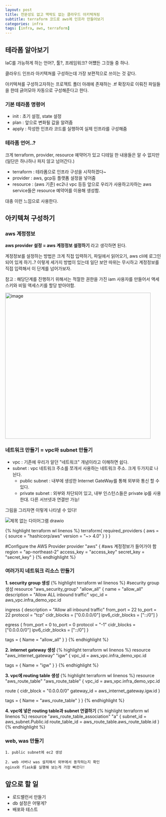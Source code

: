 ```yaml
---
layout: post
title: 전문성도 없고 맥락도 없는 클라우드 아키텍쳐링
subtitle: terraform 코드로 aws에 인프라 만들어보기
categories: infra
tags: [infra, aws, terraform]
---
```


## 테라폼 알아보기

IaC를 가능하게 하는 언어?, 툴?, 프레임워크? 어쩄든 그것들 중 하나.

클라우드 인프라 아키텍쳐를 구성하는데 가장 보편적으로 쓰이는 것 같다.

아키텍쳐를 구성하고자하는 프로젝트 폴더 아래에 존재하는 .tf 확장자로 이뤄진 파일들을 한데 긁어모아 자동으로 구성해준다고 한다.

### 기본 테라폼 명령어

- init : 초기 설정, state 설정
- plan : 앞으로 변화될 값을 알려줌
- apply : 작성한 인프라 코드를 실행하여 실제 인프라를 구성해줌

### 테라폼 언어..?

크게 terraform, provider, resource 예약어가 있고
디테일 한 내용들은 알 수 없지만 (일단은 하나하나 파지 않고 넘어간다.)

- terraform : 테라폼으로 인프라 구성을 시작하겠다~
- provider : aws, gcp등 플랫폼 설정을 넣어줌
- resource : (aws 기준) ec2나 vpc 등등 앞으로 우리가 사용하고자하는 aws service들은 resource 예약어를 이용해 생성함.

대충 이런 느낌으로 사용한다.

## 아키텍쳐 구성하기

### aws 계정정보

**aws provider 설정 = aws 계정정보 설정하기** 라고 생각하면 된다.

계정정보를 설정하는 방법은 크게 직접 입력하기, 파일에서 읽어오기, aws cli에 로그인 되어 있게 하기..? 이렇게 세가지 방법이 있는데 일단 보안 따위는 무시하고 계정정보를 직접 입력해서 이 단계를 넘어가보자.

참고 : 해당단계를 진행하기 위해서는 적절한 권한을 가진 iam 사용자를 만들어서 액세스키와 비밀 액세스키를 할당 받아야함.

<img width="468" alt="image" src="https://user-images.githubusercontent.com/47856202/189941975-00ae498c-1b1a-4b92-8aab-62161517deef.png">

### 네트워크 만들기 = vpc와 subnet 만들기

- vpc : 기존에 우리가 알던 "네트워크" 개념이라고 이해하면 쉽다.
- subnet : vpc 네트워크 주소를 쪼개서 사용하는 네트워크 주소. 크게 두가지로 나뉜다.
  - public subnet : 내부에 생성한 Internet GateWay를 통해 외부와 통신 할 수 있다.
  - private subnet : 외부와 차단되어 있고, 내부 인스턴스들은 private ip를 사용한대. 다른 서브넷과 연결만 가능!

그림을 그리자면 이렇게 나타낼 수 있다!

![제목 없는 다이어그램 drawio](https://user-images.githubusercontent.com/47856202/189946922-f9a52355-d225-410f-a79e-7f557f3ca809.png)

{% highlight terraform wl linenos %}
terraform{
required_providers {
aws = {
source = "hashicorp/aws"
version = "~> 4.0"
}
}
}

#Configure the AWS Provider
provider "aws" {
#aws 계정정보가 들어가야 함
region = "ap-northeast-2"
access_key = "access_key"
secret_key = "secret_key"
}
{% endhighlight %}

### 여러가지 네트워크 리소스 만들기

**1. security group 생성**
{% highlight terraform wl linenos %}
#security group 생성
resource "aws_security_group" "allow_all" {
name = "allow_all"
description = "Allow ALL inbound traffic"
vpc_id = aws_vpc.infra_demo_vpc.id

ingress {
description = "Allow all inbound traffic"
from_port = 22
to_port = 22
protocol = "tcp"
cidr_blocks = ["0.0.0.0/0"]
ipv6_cidr_blocks = ["::/0"]
}

egress {
from_port = 0
to_port = 0
protocol = "-1"
cidr_blocks = ["0.0.0.0/0"]
ipv6_cidr_blocks = ["::/0"]
}

tags = {
Name = "allow_all"
}
}
{% endhighlight %}

**2. internet gateway 생성**
{% highlight terraform wl linenos %}
resource "aws_internet_gateway" "igw" {
vpc_id = aws_vpc.infra_demo_vpc.id

tags = {
Name = "igw"
}
}
{% endhighlight %}

**3. vpc에 routing table 생성**
{% highlight terraform wl linenos %}
resource "aws_route_table" "aws_route_table" {
vpc_id = aws_vpc.infra_demo_vpc.id

route {
cidr_block = "0.0.0.0/0"
gateway_id = aws_internet_gateway.igw.id
}

tags = {
Name = "aws_route_table"
}
}
{% endhighlight %}

**4. vpc에 넣은 routing table과 subnet 연결하기**
{% highlight terraform wl linenos %}
resource "aws_route_table_association" "a" {
subnet_id = aws_subnet.Public.id
route_table_id = aws_route_table.aws_route_table.id
}
{% endhighlight %}

### web, was 만들기

    1. public subnet에 ec2 생성

    2. web 서버나 was 설치해서 외부에서 동작하는지 확인
    nginx와 flask를 실행해 보는게 가장 빠르다!

## 앞으로 할 일

- 로드밸런서 만들기
- db 설정은 어떻게?
- 배포와 테스트
